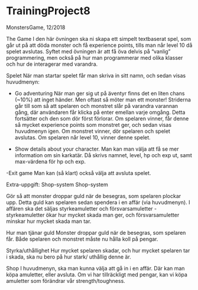 # TrainingProject8
MonstersGame, 12/2018

The Game
I den här övningen ska ni skapa ett simpelt textbaserat spel, som går ut på att döda monster
och få experience points, tills man når level 10 då spelet avslutas. Syftet med övningen är att få
öva delvis på “vanlig” programmering, men också på hur man programmerar med olika klasser
och hur de interagerar med varandra.

Spelet
När man startar spelet får man skriva in sitt namn, och sedan visas huvudmenyn:
 - Go adventuring
När man ger sig ut på äventyr finns det en liten chans (~10%) att inget händer.
Men oftast så möter man ett monster! Striderna går till som så att spelaren och monstret slår på
varandra varannan gång, där användaren får klicka på enter emellan varje omgång.
Detta fortsätter och den som dör först förlorar. Om spelaren vinner, får denne så mycket experience points som
monstret ger, och sedan visas huvudmenyn igen.
Om monstret vinner, dör spelaren och spelet avslutas.
Om spelaren når level 10, vinner denne spelet. 

- Show details about your character.
Man kan man välja att få se mer information om sin karkatär. Då skrivs
namnet, level, hp och exp ut, samt max-värdena för hp och exp.

-Exit game
Man kan (så klart) också välja att avsluta spelet. 

Extra-uppgift: Shop-system
Shop-system

Gör så att monster droppar guld när de besegras, som spelaren plockar upp. Detta guld kan
spelaren sedan spendera i en affär (via huvudmenyn). I affären ska det säljas styrkeamuletter
och försvarsamuletter - styrkeamuletter ökar hur mycket skada man ger, och försvarsamuletter
minskar hur mycket skada man tar.

Hur man tjänar guld
Monster droppar guld när de besegras, som spelaren får. Både spelaren och monstret måste nu
hålla koll på pengar.

Styrka/uthållighet
Hur mycket spelaren skadar, och hur mycket spelaren tar i skada, ska nu bero på hur stark/
uthållig denne är.

Shop
I huvudmenyn, ska man kunna välja att gå in i en affär. Där kan man köpa amuletter, eller
avsluta. Om vi har tillräckligt med pengar, kan vi köpa amuletter som förändrar vår strength/toughness. 

